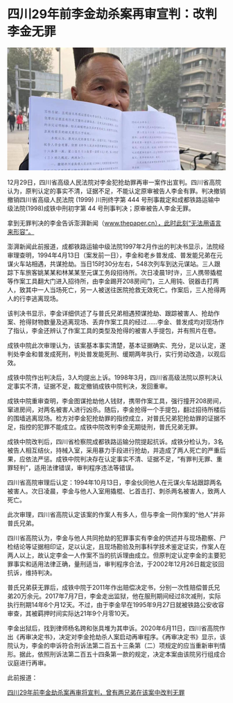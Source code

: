 # 四川29年前李金劫杀案再审宣判：改判李金无罪

![3a8e555d330dbc8070109f6927fa71ff.jpg](./四川29年前李金劫杀案再审宣判改判李金无罪/3a8e555d330dbc8070109f6927fa71ff.jpg)

12月29日，四川省高级人民法院对李金犯抢劫罪再审一案作出宣判。四川省高院认为，原判认定的事实不清，证据不足，不能认定原审被告人李金有罪。判决撤销撤销四川省高级人民法院
(1999) 川刑终字第 444 号刑事裁定和成都铁路运输中级法院(1998)成铁中刑初字第 44 号刑事判决；原审被告人李金无罪。

拿到无罪判决的李金告诉澎湃新闻（www.thepaper.cn），此时此刻“无法用语言来形容”。

澎湃新闻此前报道，成都铁路运输中级法院1997年2月作出的判决书显示，法院经审理查明，1994年4月13日（案发前一日），李金和老乡普发成、普发能兄弟在元谋火车站相遇，共谋抢劫。当日15时30分左右，548次列车到达元谋站。三人跟踪下车旅客姚某某和林某某至元谋工务段招待所。次日凌晨1时许，三人携带撬棍等作案工具翻大门进入招待所，由李金踢开208房间门，三人用钝、锐器击打两人，致其中一人当场死亡，另一人被送往医院抢救无效死亡。作案后，三人抢得两人的行李逃离现场。

该判决书显示，李金详细供述了与普氏兄弟相遇预谋抢劫、跟踪被害人、抢劫作案、抢得财物数量及逃离现场、丢弃作案工具的经过……李金、普发成均对现场作了指认，李金还辨认了作案工具的类型及抢得的被害人手提包，并有照片在卷。

成铁中院此次审理认为，该案基本事实清楚，基本证据确实、充分，足以认定，遂判处李金和普发成死刑，判处普发能死刑、缓期两年执行，实行劳动改造，以观后效。

成铁中院作出判决后，3人均提出上诉。1998年3月，四川省高级法院以原判决认定事实不清，证据不足，裁定撤销成铁中院判决，发回重审。

成铁中院重审查明，李金图谋抢劫他人钱财，携带作案工具，强行撞开208房间，窜进房间，对两名被害人进行凶杀。随后，李金抢得一个手提包，翻过招待所楼后的围墙逃离现场。检方对李金犯抢劫罪的指控成立，对普氏兄弟犯抢劫罪的证据不足，指控的犯罪不能成立。成铁中院改判李金无期徒刑，普氏兄弟无罪。

成铁中院改判后，四川省检察院成都铁路运输分院提起抗诉。成铁分检认为，3名被告人相互结伙，持械入室，采用暴力手段进行抢劫，并造成了两人死亡的严重后果，应依法严惩。成铁中院判决存在认定事实不清、证据不足，“有罪判无罪、重罪轻判”，适用法律错误，审判程序违法等错误。

四川省高院审理后认定：1994年10月13日，李金伙同他人在元谋火车站跟踪两名被害人。次日凌晨，李金与他人入室用撬棍、匕首击打、刺杀两名被害人，致两人死亡。

此次审理，四川省高院认定该案的作案人有多人，但与李金一同作案的“他人”并非普氏兄弟。

四川省高院认为，李金与他人共同抢劫的犯罪事实有李金的供述并与现场勘察、尸检结论等证据相印证，足以认定，且现场勘验及刑事科学技术鉴定证实，作案人在两人以上，故认定李金一人作案不当的抗诉理由成立。但原判定认定李金的主要犯罪事实和适用法律正确，量刑适当，审判程序合法，于2002年12月26日裁定驳回抗诉，维持判决。

普氏兄弟获无罪后，成铁中院于2011年作出赔偿决定书，分别一次性赔偿普氏兄弟20万余元。2017年7月7日，李金走出监狱，他在服刑期间经过8次减刑，实际执行刑期14年6个月12天。不过，由于李金早在1995年9月27日就被铁路公安收容审查，其被羁押时间实际达21年9个月零10天。

李金出狱后，找到律师杨名跨和张具堆为其申诉。2020年6月11日，四川省高院作出《再审决定书》，决定对李金抢劫杀人案启动再审程序。《再审决定书》显示，该院认为，李金的申诉符合刑诉法第二百五十三条第（二）项规定的应当重新审判情形。据此，依照刑诉法第二百五十四条第一款的规定，决定本案由该院另行组成合议庭进行再审。

此前报道：

[四川29年前李金劫杀案再审将宣判，曾有两兄弟在该案中改判无罪](https://news.qq.com/rain/a/20231226A05OX100)

